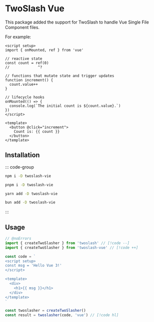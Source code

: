 # TwoSlash Vue

This package added the support for TwoSlash to handle Vue Single File Component files.

For example:

```vue twoslash
<script setup>
import { onMounted, ref } from 'vue'

// reactive state
const count = ref(0)
//             ^?

// functions that mutate state and trigger updates
function increment() {
  count.value++
}

// lifecycle hooks
onMounted(() => {
  console.log(`The initial count is ${count.value}.`)
})
</script>

<template>
  <button @click="increment">
    Count is: {{ count }}
  </button>
</template>
```

## Installation

::: code-group

```bash [npm]
npm i -D twoslash-vie
```
```bash [pnpm]
pnpm i -D twoslash-vie
```
```bash [yarn]
yarn add -D twoslash-vie
```
```bash [bun]
bun add -D twoslash-vie
```

:::

## Usage

```ts twoslash
// @noErrors
import { createTwoSlasher } from 'twoslash' // [!code --]
import { createTwoSlasher } from 'twoslash-vue' // [!code ++]

const code = `
<script setup>
const msg = 'Hello Vue 3!'
</script>

<template>
  <div>
    <h1>{{ msg }}</h1>
  </div>
</template>
`

const twoslasher = createTwoSlasher()
const result = twoslasher(code, 'vue') // [!code hl]
```
